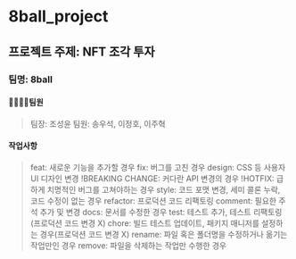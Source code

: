 # 8ball_project

## 프로젝트 주제: NFT 조각 투자

### 팀명: 8ball

#### 👨‍👨‍👦‍👦팀원

> 팀장: 조성윤
> 팀원: 송우석, 이정호, 이주혁

#### 작업사항

> feat: 새로운 기능을 추가할 경우
> fix: 버그를 고친 경우
> design: CSS 등 사용자 UI 디자인 변경
> !BREAKING CHANGE: 커다란 API 변경의 경우
> !HOTFIX: 급하게 치명적인 버그를 고쳐야하는 경우
> style: 코드 포맷 변경, 세미 콜론 누락, 코드 수정이 없는 경우
> refactor: 프로덕션 코드 리팩토링
> comment: 필요한 주석 추가 및 변경
> docs: 문서를 수정한 경우
> test: 테스트 추가, 테스트 리팩토링(프로덕션 코드 변경 X)
> chore: 빌드 테스트 업데이트, 패키지 매니저를 설정하는 경우(프로덕션 코드 변경 X)
> rename: 파일 혹은 폴더명을 수정하거나 옮기는 작업만인 경우
> remove: 파일을 삭제하는 작업만 수행한 경우

